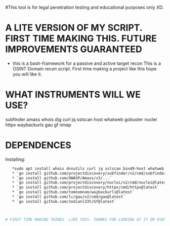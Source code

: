 
#This tool is for legal penetration testing and educational purposes only XD.

# A LITE VERSION OF MY SCRIPT. FIRST TIME MAKING THIS. FUTURE IMPROVEMENTS GUARANTEED

- this is a bash-framework for a passive and active target recon
This is a OSINT Domain recon script. First time making a project like this
hope you will like it.

# WHAT INSTRUMENTS WILL WE USE?

subfinder
amass
whois
dig
curl
jq
sslscan
host
whatweb
gobuster
nuclei
httpx
waybackurls
gau
gf
nmap


# DEPENDENCES

Installing:
```bash
   *sudo apt install whois dnsutils curl jq sslscan bind9-host whatweb gobuster nmap
   * `go install github.com/projectdiscovery/subfinder/v2/cmd/subfinder@latest`
   * `go install github.com/OWASP/Amass/v3/...`
   * `go install github.com/projectdiscovery/nuclei/v2/cmd/nuclei@latest`
   * `go install github.com/projectdiscovery/httpx/cmd/httpx@latest`
   * `go install github.com/tomnomnom/waybackurls@latest`
   * `go install github.com/lc/gau/v2/cmd/gau@latest`
   * `go install github.com/1ndianl33t/Gf@latest`



# FIRST TIME MAKING THINGS  LIKE THIS. THANKS FOR LOOKING AT IT OR EVEN USING. MADE WITH LOVE <3


